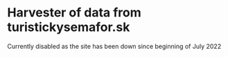 # Harvester of data from turistickysemafor.sk

Currently disabled as the site has been down since beginning of July 2022
